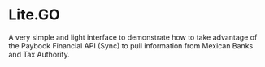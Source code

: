 # Lite.GO
A very simple and light interface to demonstrate how to take advantage of the Paybook Financial API (Sync) to pull information from Mexican Banks and Tax Authority.

